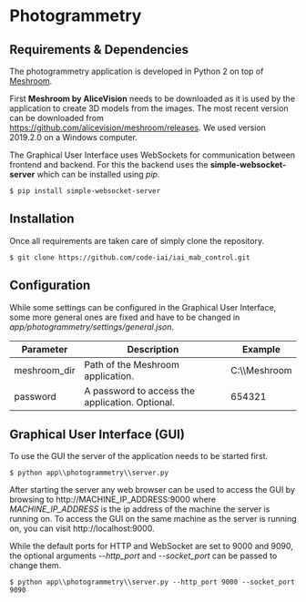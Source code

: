 # Photogrammetry

## Requirements & Dependencies

The photogrammetry application is developed in Python 2 on top of [Meshroom](https://alicevision.org/#meshroom).

First **Meshroom by AliceVision** needs to be downloaded as it is used by the application to create 3D models from the images. The most recent version can be downloaded from https://github.com/alicevision/meshroom/releases. We used version 2019.2.0 on a Windows computer.

The Graphical User Interface uses WebSockets for communication between frontend and backend. For this the backend uses the **simple-websocket-server** which can be installed using _pip_.

```
$ pip install simple-websocket-server
```

## Installation

Once all requirements are taken care of simply clone the repository.

```
$ git clone https://github.com/code-iai/iai_mab_control.git
```

## Configuration

While some settings can be configured in the Graphical User Interface, some more general ones are fixed and have to be changed in _app/photogrammetry/settings/general.json_.

| Parameter | Description | Example |
|-|-|-|
| meshroom_dir | Path of the Meshroom application. | C:\\\\Meshroom |
| password | A password to access the application. Optional. | 654321 |

## Graphical User Interface (GUI)

To use the GUI the server of the application needs to be started first.

```
$ python app\\photogrammetry\\server.py
```

After starting the server any web browser can be used to access the GUI by browsing to http://MACHINE_IP_ADDRESS:9000 where _MACHINE_IP_ADDRESS_ is the ip address of the machine the server is running on. To access the GUI on the same machine as the server is running on, you can visit http://localhost:9000.

While the default ports for HTTP and WebSocket are set to 9000 and 9090, the optional arguments _--http_port_ and _--socket_port_ can be passed to change them.

```
$ python app\\photogrammetry\\server.py --http_port 9000 --socket_port 9090
```
